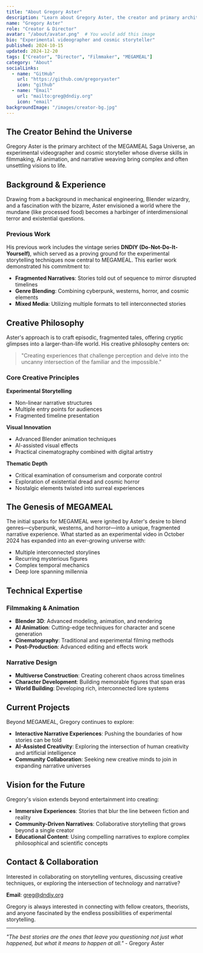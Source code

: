 ```yaml
---
title: "About Gregory Aster"
description: "Learn about Gregory Aster, the creator and primary architect of the MEGAMEAL Saga Universe."
name: "Gregory Aster"
role: "Creator & Director"
avatar: "/about/avatar.png"  # You would add this image
bio: "Experimental videographer and cosmic storyteller"
published: 2024-10-15
updated: 2024-12-20
tags: ["Creator", "Director", "Filmmaker", "MEGAMEAL"]
category: "About"
socialLinks:
  - name: "GitHub"
    url: "https://github.com/gregoryaster"
    icon: "github"
  - name: "Email"
    url: "mailto:greg@dndiy.org"
    icon: "email"
backgroundImage: "/images/creator-bg.jpg"
---
```


## The Creator Behind the Universe

Gregory Aster is the primary architect of the MEGAMEAL Saga Universe, an experimental videographer and cosmic storyteller whose diverse skills in filmmaking, AI animation, and narrative weaving bring complex and often unsettling visions to life.

## Background & Experience

Drawing from a background in mechanical engineering, Blender wizardry, and a fascination with the bizarre, Aster envisioned a world where the mundane (like processed food) becomes a harbinger of interdimensional terror and existential questions.

### Previous Work

His previous work includes the vintage series **DNDIY (Do-Not-Do-It-Yourself)**, which served as a proving ground for the experimental storytelling techniques now central to MEGAMEAL. This earlier work demonstrated his commitment to:

- **Fragmented Narratives**: Stories told out of sequence to mirror disrupted timelines
- **Genre Blending**: Combining cyberpunk, westerns, horror, and cosmic elements
- **Mixed Media**: Utilizing multiple formats to tell interconnected stories

## Creative Philosophy

Aster's approach is to craft episodic, fragmented tales, offering cryptic glimpses into a larger-than-life world. His creative philosophy centers on:

> "Creating experiences that challenge perception and delve into the uncanny intersection of the familiar and the impossible."

### Core Creative Principles

**Experimental Storytelling**
- Non-linear narrative structures
- Multiple entry points for audiences
- Fragmented timeline presentation

**Visual Innovation**
- Advanced Blender animation techniques
- AI-assisted visual effects
- Practical cinematography combined with digital artistry

**Thematic Depth**
- Critical examination of consumerism and corporate control
- Exploration of existential dread and cosmic horror
- Nostalgic elements twisted into surreal experiences

## The Genesis of MEGAMEAL

The initial sparks for MEGAMEAL were ignited by Aster's desire to blend genres—cyberpunk, westerns, and horror—into a unique, fragmented narrative experience. What started as an experimental video in October 2024 has expanded into an ever-growing universe with:

- Multiple interconnected storylines
- Recurring mysterious figures
- Complex temporal mechanics
- Deep lore spanning millennia

## Technical Expertise

### Filmmaking & Animation
- **Blender 3D**: Advanced modeling, animation, and rendering
- **AI Animation**: Cutting-edge techniques for character and scene generation
- **Cinematography**: Traditional and experimental filming methods
- **Post-Production**: Advanced editing and effects work

### Narrative Design
- **Multiverse Construction**: Creating coherent chaos across timelines
- **Character Development**: Building memorable figures that span eras
- **World Building**: Developing rich, interconnected lore systems

## Current Projects

Beyond MEGAMEAL, Gregory continues to explore:

- **Interactive Narrative Experiences**: Pushing the boundaries of how stories can be told
- **AI-Assisted Creativity**: Exploring the intersection of human creativity and artificial intelligence
- **Community Collaboration**: Seeking new creative minds to join in expanding narrative universes

## Vision for the Future

Gregory's vision extends beyond entertainment into creating:

- **Immersive Experiences**: Stories that blur the line between fiction and reality
- **Community-Driven Narratives**: Collaborative storytelling that grows beyond a single creator
- **Educational Content**: Using compelling narratives to explore complex philosophical and scientific concepts

## Contact & Collaboration

Interested in collaborating on storytelling ventures, discussing creative techniques, or exploring the intersection of technology and narrative?

**Email**: greg@dndiy.org

Gregory is always interested in connecting with fellow creators, theorists, and anyone fascinated by the endless possibilities of experimental storytelling.

---

*"The best stories are the ones that leave you questioning not just what happened, but what it means to happen at all."* - Gregory Aster